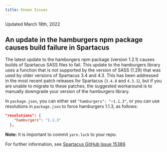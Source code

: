 ```yaml
---
title: Known Issues
---
```


Updated March 18th, 2022

## An update in the hamburgers npm package causes build failure in Spartacus

The latest update to the hamburgers npm package (version 1.2.1) causes builds of Spartacus SASS files to fail. This update to the hamburgers library uses a function that is not supported by the version of SASS (1.29) that was used by older versions of Spartacus 3.4 and 4.3. This has been addressed in the most recent patch releases for Spartacus (`3.4.8` and `4.3.1`), but if you are unable to migrate to these patches, the suggested workaround is to manually downgrade your version of the hamburgers library.

In `package.json`, you can either set `"hamburgers": "~1.1.3"`, or you can use resolutions in `package.json` to force hamburgers 1.1.3, as follows:

```json
"resolutions": {
    "hamburgers": "1.1.3"
  },
```

**Note:** It is important to commit `yarn.lock` to your repo.

For further information, see [Spartacus GitHub Issue 15389](https://github.com/SAP/spartacus/issues/15389).
